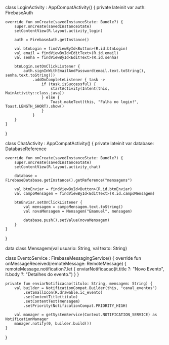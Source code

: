 class LoginActivity : AppCompatActivity() {
    private lateinit var auth: FirebaseAuth

    override fun onCreate(savedInstanceState: Bundle?) {
        super.onCreate(savedInstanceState)
        setContentView(R.layout.activity_login)

        auth = FirebaseAuth.getInstance()

        val btnLogin = findViewById<Button>(R.id.btnLogin)
        val email = findViewById<EditText>(R.id.email)
        val senha = findViewById<EditText>(R.id.senha)

        btnLogin.setOnClickListener {
            auth.signInWithEmailAndPassword(email.text.toString(), senha.text.toString())
                .addOnCompleteListener { task ->
                    if (task.isSuccessful) {
                        startActivity(Intent(this, MainActivity::class.java))
                    } else {
                        Toast.makeText(this, "Falha no login!", Toast.LENGTH_SHORT).show()
                    }
                }
        }
    }
}


class ChatActivity : AppCompatActivity() {
    private lateinit var database: DatabaseReference

    override fun onCreate(savedInstanceState: Bundle?) {
        super.onCreate(savedInstanceState)
        setContentView(R.layout.activity_chat)

        database = FirebaseDatabase.getInstance().getReference("mensagens")

        val btnEnviar = findViewById<Button>(R.id.btnEnviar)
        val campoMensagem = findViewById<EditText>(R.id.campoMensagem)

        btnEnviar.setOnClickListener {
            val mensagem = campoMensagem.text.toString()
            val novaMensagem = Mensagem("Emanuel", mensagem)

            database.push().setValue(novaMensagem)
        }
    }
}

data class Mensagem(val usuario: String, val texto: String)

class EventoService : FirebaseMessagingService() {
    override fun onMessageReceived(remoteMessage: RemoteMessage) {
        remoteMessage.notification?.let {
            enviarNotificacao(it.title ?: "Novo Evento", it.body ?: "Detalhes do evento.")
        }
    }

    private fun enviarNotificacao(titulo: String, mensagem: String) {
        val builder = NotificationCompat.Builder(this, "canal_eventos")
            .setSmallIcon(R.drawable.ic_evento)
            .setContentTitle(titulo)
            .setContentText(mensagem)
            .setPriority(NotificationCompat.PRIORITY_HIGH)

        val manager = getSystemService(Context.NOTIFICATION_SERVICE) as NotificationManager
        manager.notify(0, builder.build())
    }
}
